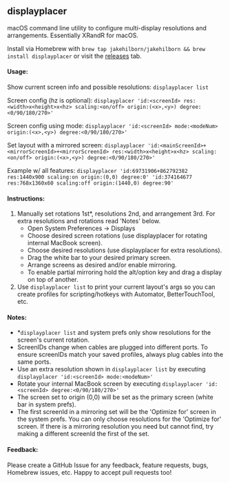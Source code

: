 ## displayplacer
macOS command line utility to configure multi-display resolutions and arrangements. Essentially XRandR for macOS.

Install via Homebrew with `brew tap jakehilborn/jakehilborn && brew install displayplacer` or visit the [releases](https://github.com/jakehilborn/displayplacer/releases) tab.

#### Usage:

Show current screen info and possible resolutions: `displayplacer list`

Screen config (hz is optional): `displayplacer 'id:<screenId> res:<width>x<height>x<hz> scaling:<on/off> origin:(<x>,<y>) degree:<0/90/180/270>'`

Screen config using mode: `displayplacer 'id:<screenId> mode:<modeNum> origin:(<x>,<y>) degree:<0/90/180/270>'`

Set layout with a mirrored screen: `displayplacer 'id:<mainScreenId>+<mirrorScreenId>+<mirrorScreenId> res:<width>x<height>x<hz> scaling:<on/off> origin:(<x>,<y>) degree:<0/90/180/270>'`

Example w/ all features: `displayplacer 'id:69731906+862792382 res:1440x900 scaling:on origin:(0,0) degree:0' 'id:374164677 res:768x1360x60 scaling:off origin:(1440,0) degree:90'`

#### Instructions:
1. Manually set rotations 1st*, resolutions 2nd, and arrangement 3rd. For extra resolutions and rotations read 'Notes' below.
    - Open System Preferences -> Displays
    - Choose desired screen rotations (use displayplacer for rotating internal MacBook screen).
    - Choose desired resolutions (use displayplacer for extra resolutions).
    - Drag the white bar to your desired primary screen.
    - Arrange screens as desired and/or enable mirroring.
    - To enable partial mirroring hold the alt/option key and drag a display on top of another.
2. Use `displayplacer list` to print your current layout's args so you can create profiles for scripting/hotkeys with Automator, BetterTouchTool, etc.
   
#### Notes:
- *`displayplacer list` and system prefs only show resolutions for the screen's current rotation.
- ScreenIDs change when cables are plugged into different ports. To ensure screenIDs match your saved profiles, always plug cables into the same ports.
- Use an extra resolution shown in `displayplacer list` by executing `displayplacer 'id:<screenId> mode:<modeNum>'`
- Rotate your internal MacBook screen by executing `displayplacer 'id:<screenId> degree:<0/90/180/270>'`
- The screen set to origin (0,0) will be set as the primary screen (white bar in system prefs).
- The first screenId in a mirroring set will be the 'Optimize for' screen in the system prefs. You can only choose resolutions for the 'Optimize for' screen. If there is a mirroring resolution you need but cannot find, try making a different screenId the first of the set.

#### Feedback:
Please create a GitHub Issue for any feedback, feature requests, bugs, Homebrew issues, etc. Happy to accept pull requests too!
